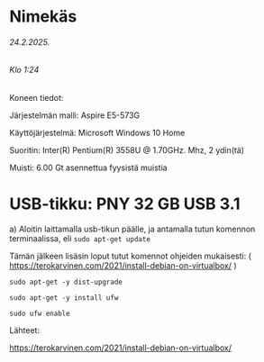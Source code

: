 Nimekäs
===
###### 24.2.2025.
###### Klo 1:24

Koneen tiedot: 

Järjestelmän malli: Aspire E5-573G

Käyttöjärjestelmä: Microsoft Windows 10 Home

Suoritin: Inter(R) Pentium(R) 3558U @ 1.70GHz. Mhz, 2 ydin(tä)

Muisti: 6.00 Gt asennettua fyysistä muistia

USB-tikku: PNY 32 GB USB 3.1
===



a)  Aloitin laittamalla usb-tikun päälle, ja antamalla tutun komennon terminaalissa, eli ```sudo apt-get update ```

Tämän jälkeen lisäsin loput tutut komennot ohjeiden mukaisesti: ( https://terokarvinen.com/2021/install-debian-on-virtualbox/ )

``` sudo apt-get -y dist-upgrade ```

``` sudo apt-get -y install ufw ```

```sudo ufw enable ```  







Lähteet:

https://terokarvinen.com/2021/install-debian-on-virtualbox/
